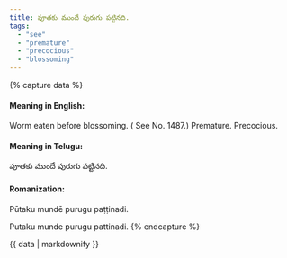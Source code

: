 ```yaml
---
title: పూతకు ముందే పురుగు పట్టినది.
tags:
  - "see"
  - "premature"
  - "precocious"
  - "blossoming"
---
```


{% capture data %}
#### Meaning in English:
Worm eaten before blossoming.
( See No. 1487.)
Premature. Precocious.

#### Meaning in Telugu:
పూతకు ముందే పురుగు పట్టినది.

#### Romanization:
Pūtaku mundē purugu paṭṭinadi.

Putaku munde purugu pattinadi.
{% endcapture %}

{{ data | markdownify }}

